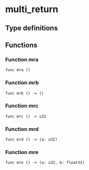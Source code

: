 # multi_return



## Type definitions



## Functions

### Function mra

`func mra ()`


### Function mrb

`func mrb () -> ()`


### Function mrc

`func mrc () -> u32`


### Function mrd

`func mrd () -> (a: u32)`


### Function mre

`func mre () -> (a: u32, b: float32)`

